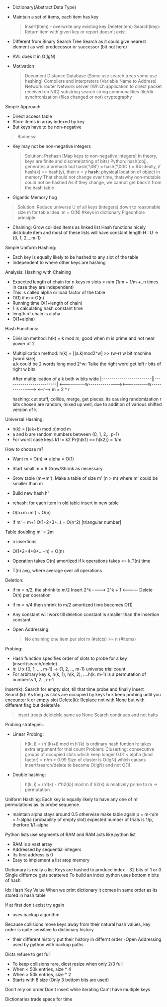 - Dictionary(Abstract Data Type)
- Maintain a set of items, each item has key
  > Insert(item) - overwrite any existing key
  > Delete(item)
  > Search(key): Return item with given key or report doesn't exist
- Different from Binary Search Tree Search as it could give nearest element as well predecessor or successor (bit not here)

- AVL does it in O(lgN)
- Motivation
  > Document Distance
  > Database (Some use search trees some use hashing)
  > Compilers and interpreters (Variable Name to Address)
  > Network router
  > Network server (Which application to direct packet received on NIC)
  > substring search
  > string commonalities
  > file/dir synchronization (files changed or not)
  > cryptography

Simple Approach:
- Direct access table
- Store items in array indexed by key
- But keys have to be non-negative

> Badness:
- Key may not be non-negative integers
  > Solution: Prehash [Map keys to non-negative integers]
              In theory, keys are finite and discrete(string of bits)
              Python: hash(obj), generates a prehash but hash('\0B') = hash('\00C') = 64
	      Ideally, if hash(x) == hash(y), then x = y
	      __hash__: physical location of object in memory
 	      That should not change over time, thatswhy non-mutable could not be hashed
	      As if they change, we cannot get back it from the hash table 
- Gigantic Memory hog
 > Solution: Reduce universe U of all keys (integers) down to reasonable size m for table
             Idea: m = O(N) #keys in dictionary
	     Pigeonhole principle
- Chaining: Grow collided items as linked list
            Hash functions nicely distribute item and most of these lists will have constant length
	    H : U -> {0, 1, 2,...m-1}

Simple Uniform Hashing:
- Each key is equally likely to be hashed to any slot of the table
- Independent to where other keys are hashing

Analysis: Hashing with Chaining
- Expected length of chain for n keys m slots = n/m (1/m + 1/m +..n times in case they are independent)
- This is called alpha or load factor of the table
- O(1) if m = O(n)
- Running time O(1+length of chain)
- 1 is calculating hash constant time
- length of chain is alpha
- O(1+alpha)

Hash Functions:
- Division method: h(k) = k mod m, good when m is prime and not near power of 2
- Multiplication method: h(k) = [(a.k)mod2^w] >> (w-r)
  w bit machine [word size]               
  a.k could be 2 words long
  mod 2^w: Talke the right word
  get left r bits of right w bits

  After multiplication of a.k both w bits wide
  |-------------------------||-------------------------|
  <----------w--------------><----------w-------------->
                             <--r-->
  m = 2 ^ r

  hashing: cut stuff, collide, merge, get pieces, its causing randomization
  r bits chosen are random, mixed up well, due to addition of various shifted version of k

Universal Hashing:
- h(k) = [(ak+b) mod p]mod m
- a and b are random numbers between {0, 1, 2,.. p-1}
- For worst case keys k1 != k2
  Pr{h(k1) == h(k2)} = 1/m

How to choose m?
- Want m = O(n) => alpha = O(1)
- Start small m = 8
  Grow/Shrink as necessary
- Grow table (m->m'): Make a table of size m' (n > m)
  where m' could be smaller than m
- Build new hash h'
- rehash: for each item in old table insert in new table
- O(n+m+m') ~ O(n)

- If m' = m+1 O(1+2+3+..) = O(n^2) [triangular number]

Table doubling m' = 2m
- n insertions
- O(1+2+4+8+...+n) = O(n)

- Operation takes O(n) amortized if k operations takes <= k.T(n) time
- T(n) avg, where average over all operations

Deletion:
- if m = n/2, the shrink to m/2
      Insert
  2^k ----> 2^k + 1
     <-----
      Delete
  O(n) per operation
- if m = n/4 then shrink to m/2
  amortized time becomes O(1)
- Any constant will work till deletion constant is smaller than the insertion constant

- Open Addressing:
  > No chaining
  > one item per slot
  > m (#slots) >= n (#items)

Probing:
- Hash function specifies order of slots to probe for a key (insert/search/delete)
- h: U x {0, 1, ..., m-1} -> {1, 2, .., m-1}
    universe   trial count     
- For arbitrary key k,
  h(k, 1), h(k, 2), ....h(k. m-1) is a permutation of numberss 1, 2.., m-1

Insert(k): Search for empty slot, till that time probe and finally insert
Search(k): As long as slots are occupied by keys != k keep probing until you
           encounter k or empty slot
Delete(k): Replace not with None but with different flag but deleteMe
> Insert treats deleteMe same as None
> Search continues and not halts 

Probing strategies:
- Linear Probing:
  > h(k, i) = (h'(k)+i) mod m
    h'(k) is ordinary hash funtion
    h: takes extra argument for trial count
  Problem: Cluserting: consecutive groups of occupied slots which keep longer
  0.01 < alpha (load factor) = n/m < 0.99
  Size of cluster is O(lgN) which causes insert/search/delete to become O(lgN) and not O(1)
- Double hashing:
  > h(k, i) = (h1(k) - i*h2(k)) mod m
    if h2(k) is relatively prime to m -> permutation

Uniform Hashing: Each key is equally likely to have any one of m! permutations as its probe sequence
- maintain alpha stays around 0.5 otherwise make table again
p = m-n/m = 1-alpha (probability of empty slot)
expected number of trials is 1/p, therfore 1/1-alpha

Python lists use segments of RAM and RAM acts like python list
- RAM is a vast array
- Addressed by sequential integers
- Its first address is 0
- Easy to implement a list atop memory

Dictionary is really a list
Keys are hashed to produce index - 32 bits of 1 or 0
Single differnce gets scattered
To build an index python uses bottom n bits of hash

Idx Hash Key Value
When we print dictionary it comes in same order as its stored in hash table

If at first don't exist try again
- uses backup algorithm

Because collisions move keys away from their natural hash values, key order is quite sensitive to dictionary history 
- their different history put their history in differnt order
-Open Addressing used by python with backup paths

Dicts refuse to get full
- To keep collisions rare, dicst resize when only 2/3 full
- When < 50k entries, size * 4
- When > 50k entries, size * 2
- Starts with 8 size  (Only 3 bottom bits are used)

Don't rely on order
Don't insert while iterating
Can't have multiple keys

Dictionaries trade space for time
